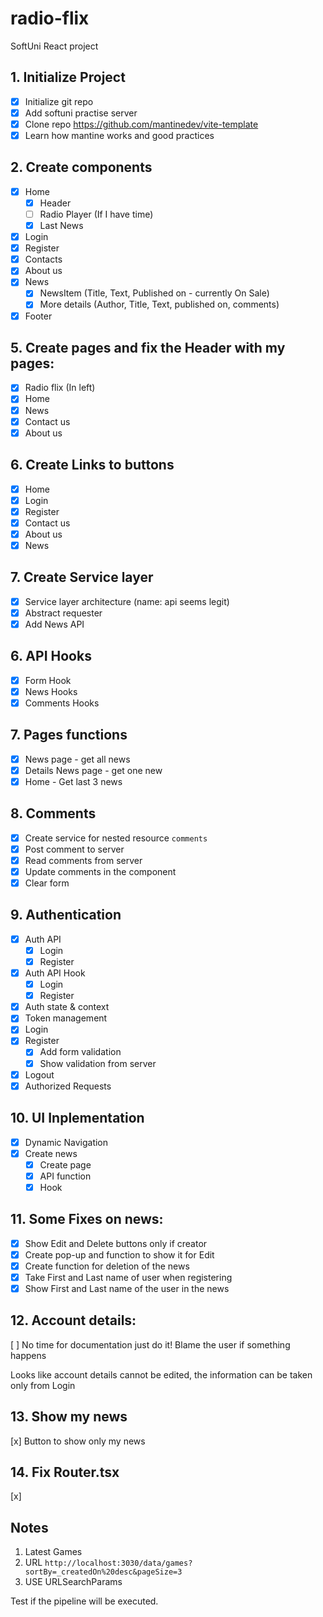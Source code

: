 # radio-flix

SoftUni React project

## 1. Initialize Project

- [x] Initialize git repo
- [x] Add softuni practise server
- [x] Clone repo https://github.com/mantinedev/vite-template
- [x] Learn how mantine works and good practices

## 2. Create components

- [x] Home
  - [x] Header
  - [ ] Radio Player (If I have time)
  - [x] Last News
- [x] Login
- [x] Register
- [x] Contacts
- [x] About us
- [x] News
  - [x] NewsItem (Title, Text, Published on - currently On Sale)
  - [x] More details (Author, Title, Text, published on, comments)
- [x] Footer

## 5. Create pages and fix the Header with my pages:

- [x] Radio flix (In left)
- [x] Home
- [x] News
- [x] Contact us
- [x] About us

## 6. Create Links to buttons

- [x] Home
- [x] Login
- [x] Register
- [x] Contact us
- [x] About us
- [x] News

## 7. Create Service layer

- [x] Service layer architecture (name: api seems legit)
- [x] Abstract requester
- [x] Add News API

## 6. API Hooks

- [x] Form Hook
- [x] News Hooks
- [x] Comments Hooks

## 7. Pages functions

- [x] News page - get all news
- [x] Details News page - get one new
- [x] Home - Get last 3 news

## 8. Comments

- [x] Create service for nested resource `comments`
- [x] Post comment to server
- [x] Read comments from server
- [x] Update comments in the component
- [x] Clear form

## 9. Authentication

- [x] Auth API
  - [x] Login
  - [x] Register
- [x] Auth API Hook
  - [x] Login
  - [x] Register
- [x] Auth state & context
- [x] Token management
- [x] Login
- [x] Register
  - [x] Add form validation
  - [x] Show validation from server
- [x] Logout
- [x] Authorized Requests

## 10. UI Inplementation

- [x] Dynamic Navigation
- [x] Create news
  - [x] Create page
  - [x] API function
  - [x] Hook

## 11. Some Fixes on news:
- [x] Show Edit and Delete buttons only if creator
- [x] Create pop-up and function to show it for Edit
- [x] Create function for deletion of the news
- [x] Take First and Last name of user when registering
- [x] Show First and Last name of the user in the news

## 12. Account details:
[ ] No time for documentation just do it! Blame the user if something happens

Looks like account details cannot be edited, the information can be taken only from Login

## 13. Show my news
[x] Button to show only my news

## 14. Fix Router.tsx
[x]

## Notes
1. Latest Games
2. URL `http://localhost:3030/data/games?sortBy=_createdOn%20desc&pageSize=3`
 3. USE URLSearchParams

Test if the pipeline will be executed.